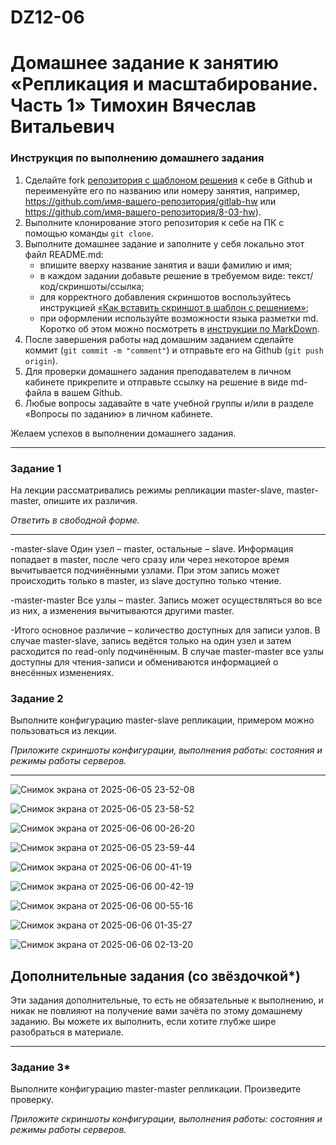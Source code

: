 # DZ12-06
# Домашнее задание к занятию «Репликация и масштабирование. Часть 1» Тимохин Вячеслав Витальевич

### Инструкция по выполнению домашнего задания

1. Сделайте fork [репозитория c шаблоном решения](https://github.com/netology-code/sys-pattern-homework) к себе в Github и переименуйте его по названию или номеру занятия, например, https://github.com/имя-вашего-репозитория/gitlab-hw или https://github.com/имя-вашего-репозитория/8-03-hw).
2. Выполните клонирование этого репозитория к себе на ПК с помощью команды `git clone`.
3. Выполните домашнее задание и заполните у себя локально этот файл README.md:
   - впишите вверху название занятия и ваши фамилию и имя;
   - в каждом задании добавьте решение в требуемом виде: текст/код/скриншоты/ссылка;
   - для корректного добавления скриншотов воспользуйтесь инструкцией [«Как вставить скриншот в шаблон с решением»](https://github.com/netology-code/sys-pattern-homework/blob/main/screen-instruction.md);
   - при оформлении используйте возможности языка разметки md. Коротко об этом можно посмотреть в [инструкции по MarkDown](https://github.com/netology-code/sys-pattern-homework/blob/main/md-instruction.md).
4. После завершения работы над домашним заданием сделайте коммит (`git commit -m "comment"`) и отправьте его на Github (`git push origin`).
5. Для проверки домашнего задания преподавателем в личном кабинете прикрепите и отправьте ссылку на решение в виде md-файла в вашем Github.
6. Любые вопросы задавайте в чате учебной группы и/или в разделе «Вопросы по заданию» в личном кабинете.

Желаем успехов в выполнении домашнего задания.

---

### Задание 1

На лекции рассматривались режимы репликации master-slave, master-master, опишите их различия.

*Ответить в свободной форме.*

---
-master-slave
Один узел – master, остальные – slave.
Информация попадает в master, после чего сразу или через некоторое время вычитывается подчинёнными узлами. При этом запись может происходить только в master, из slave доступно только чтение.

-master-master
Все узлы – master. Запись может осуществляться во все из них, а изменения вычитываются другими master.

-Итого основное различие – количество доступных для записи узлов. В случае master-slave, запись ведётся только на один узел и затем расходится по read-only подчинённым. В случае master-master все узлы доступны для чтения-записи и обмениваются информацией о внесённых изменениях.

### Задание 2

Выполните конфигурацию master-slave репликации, примером можно пользоваться из лекции.

*Приложите скриншоты конфигурации, выполнения работы: состояния и режимы работы серверов.*

---
![Снимок экрана от 2025-06-05 23-52-08](https://github.com/user-attachments/assets/536280e6-21de-48dd-b4ca-c2eaa76b1697)

![Снимок экрана от 2025-06-05 23-58-52](https://github.com/user-attachments/assets/3711358a-e39b-4ca6-b8b7-21c1ea810751)

![Снимок экрана от 2025-06-06 00-26-20](https://github.com/user-attachments/assets/4a10b5ad-af69-4b78-ad2f-2182f6b5aa86)

![Снимок экрана от 2025-06-05 23-59-44](https://github.com/user-attachments/assets/17964118-8e06-4df8-a421-4e249187c562)

![Снимок экрана от 2025-06-06 00-41-19](https://github.com/user-attachments/assets/e0874f71-3cd8-4201-aeb9-fd62a1d7af43)

![Снимок экрана от 2025-06-06 00-42-19](https://github.com/user-attachments/assets/da6a1e66-5051-4da1-a83b-2c778a0d30a0)

![Снимок экрана от 2025-06-06 00-55-16](https://github.com/user-attachments/assets/1522bcb4-6c33-4f20-aab8-0c9ca3a97b19)

![Снимок экрана от 2025-06-06 01-35-27](https://github.com/user-attachments/assets/2ef2967c-b420-43e3-a8c9-9177f3a8a796)

![Снимок экрана от 2025-06-06 02-13-20](https://github.com/user-attachments/assets/a7a85c02-d6ca-4064-96fe-0d005f53122c)

## Дополнительные задания (со звёздочкой*)
Эти задания дополнительные, то есть не обязательные к выполнению, и никак не повлияют на получение вами зачёта по этому домашнему заданию. Вы можете их выполнить, если хотите глубже шире разобраться в материале.

---

### Задание 3* 

Выполните конфигурацию master-master репликации. Произведите проверку.

*Приложите скриншоты конфигурации, выполнения работы: состояния и режимы работы серверов.*
